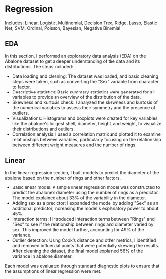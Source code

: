 # Regression
Includes: Linear, Logistic, Multinomial, Decision Tree, Ridge, Lasso, Elastic Net, SVM, Ordinal, Poisson, Bayesian, Negative Binomial

## EDA
In this section, I performed an exploratory data analysis (EDA) on the Abalone dataset to get a deeper understanding of the data and its distributions. The steps included:
- Data loading and cleaning: The dataset was loaded, and basic cleaning steps were taken, such as converting the "Sex" variable from character to factor.
- Descriptive statistics: Basic summary statistics were generated for all variables to provide an overview of the distribution of the data.
- Skewness and kurtosis check: I analyzed the skewness and kurtosis of the numerical variables to assess their symmetry and the presence of outliers.
- Visualizations: Histograms and boxplots were created for key variables like the abalone's longest shell, diameter, height, and weight, to visualize their distributions and outliers.
- Correlation analysis: I used a correlation matrix and plotted it to examine relationships between variables, particularly focusing on the relationship between different weight measures and the number of rings.
## Linear
In the linear regression section, I built models to predict the diameter of the abalone based on the number of rings and other factors.
- Basic linear model: A simple linear regression model was constructed to predict the abalone’s diameter using the number of rings as a predictor. The model explained about 33% of the variability in the diameter.
- Adding sex as a predictor: I expanded the model by adding "Sex" as an additional predictor, increasing the model's explanatory power to about 45%.
- Interaction terms: I introduced interaction terms between "Rings" and "Sex" to see if the relationship between rings and diameter varied by sex. This improved the model further, accounting for 49% of the variance.
- Outlier detection: Using Cook’s distance and other metrics, I identified and removed influential points that were potentially skewing the results. After cleaning the dataset, the final model explained 56% of the variance in abalone diameter.

Each model was evaluated through standard diagnostic plots to ensure that the assumptions of linear regression were met.
